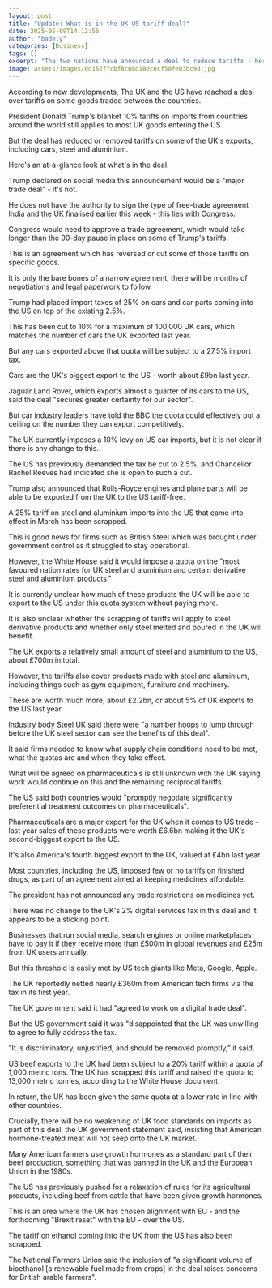 ```yaml
---
layout: post
title: "Update: What is in the UK-US tariff deal?"
date: 2025-05-09T14:12:56
author: "badely"
categories: [Business]
tags: []
excerpt: "The two nations have announced a deal to reduce tariffs - here's what you need to know."
image: assets/images/0d152ffcbf6c08d18ec6cf50fe03bc9d.jpg
---
```


According to new developments, The UK and the US have reached a deal over tariffs on some goods traded between the countries.

President Donald Trump's blanket 10% tariffs on imports from countries around the world still applies to most UK goods entering the US.

But the deal has reduced or removed tariffs on some of the UK's exports, including cars, steel and aluminium.

Here's an at-a-glance look at what's in the deal.

Trump declared on social media this announcement would be a "major trade deal" - it's not.

He does not have the authority to sign the type of free-trade agreement India and the UK finalised earlier this week - this lies with Congress.

Congress would need to approve a trade agreement, which would take longer than the 90-day pause in place on some of Trump's tariffs.

This is an agreement which has reversed or cut some of those tariffs on specific goods. 

It is only the bare bones of a narrow agreement, there will be months of negotiations and legal paperwork to follow. 

Trump had placed import taxes of 25% on cars and car parts coming into the US on top of the existing 2.5%.

This has been cut to 10% for a maximum of 100,000 UK cars, which matches the number of cars the UK exported last year.

But any cars exported above that quota will be subject to a 27.5% import tax.

Cars are the UK's biggest export to the US - worth about £9bn last year.

Jaguar Land Rover, which exports almost a quarter of its cars to the US,  said the deal "secures greater certainty for our sector".

But car industry leaders have told the BBC the quota could effectively put a ceiling on the number they can export competitively.

The UK currently imposes a 10% levy on US car imports, but it is not clear if there is any change to this. 

The US has previously demanded the tax be cut to 2.5%, and Chancellor Rachel Reeves had indicated she is open to such a cut.

Trump also announced that Rolls-Royce engines and plane parts will be able to be exported from the UK to the US tariff-free.

A 25% tariff on steel and aluminium imports into the US that came into effect in March has been scrapped.

This is good news for firms such as British Steel which was brought under government control as it struggled to stay operational.

However, the White House said it would impose a quota on the "most favoured nation rates for UK steel and aluminium and certain derivative steel and aluminium products."

It is currently unclear how much of these products the UK will be able to export to the US under this quota system without paying more.

It is also unclear whether the scrapping of tariffs will apply to steel derivative products and whether only steel melted and poured in the UK will benefit.

The UK exports a relatively small amount of steel and aluminium to the US, about £700m in total. 

However, the tariffs also cover products made with steel and aluminium, including things such as gym equipment, furniture and machinery.

These are worth much more, about £2.2bn, or about 5% of UK exports to the US last year.

Industry body Steel UK said there were "a number hoops to jump through before the UK steel sector can see the benefits of this deal".

It said firms needed to know what supply chain conditions need to be met, what the quotas are and when they take effect.

What will be agreed on pharmaceuticals is still unknown with the UK saying work would continue on this and the remaining reciprocal tariffs. 

The US said both countries would "promptly negotiate significantly preferential treatment outcomes on pharmaceuticals".

Pharmaceuticals are a major export for the UK when it comes to US trade – last year sales of these products were worth £6.6bn making it the UK's second-biggest export to the US.

It's also America's fourth biggest export to the UK, valued at £4bn last year.

Most countries, including the US, imposed few or no tariffs on finished drugs, as part of an agreement aimed at keeping medicines affordable.

The president has not announced any trade restrictions on medicines yet. 

There was no change to the UK's 2% digital services tax in this deal and it appears to be a sticking point.

Businesses that run social media, search engines or online marketplaces have to pay it if they receive more than £500m in global revenues and £25m from UK users annually.

But this threshold is easily met by US tech giants like Meta, Google, Apple.

The UK reportedly netted nearly £360m from American tech firms via the tax in its first year.

The UK government said it had "agreed to work on a digital trade deal".

But the US government said it was "disappointed that the UK was unwilling to agree to fully address the tax.

"It is discriminatory, unjustified, and should be removed promptly," it said.

US beef exports to the UK had been subject to a 20% tariff within a quota of 1,000 metric tons. The UK has scrapped this tariff and raised the quota to 13,000 metric tonnes, according to the White House document.

In return, the UK has been given the same quota at a lower rate in line with other countries.

Crucially, there will be no weakening of UK food standards on imports as part of this deal, the UK government statement said, insisting that American hormone-treated meat will not seep onto the UK market.

Many American farmers use growth hormones as a standard part of their beef production, something that was banned in the UK and the European Union in the 1980s.

The US has previously pushed for a relaxation of rules for its agricultural products, including beef from cattle that have been given growth hormones.

This is an area where the UK has chosen alignment with EU - and the forthcoming "Brexit reset" with the EU - over the US.

The tariff on ethanol coming into the UK from the US has also been scrapped.

The National Farmers Union said the inclusion of "a significant volume of bioethanol [a renewable fuel made from crops] in the deal raises concerns for British arable farmers".

